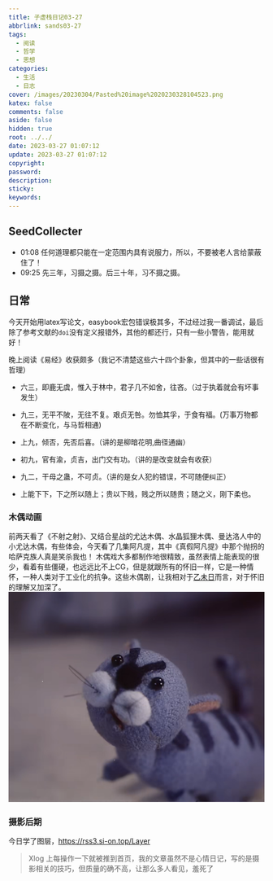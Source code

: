 ```yaml
---
title: 子虚栈日记03-27
abbrlink: sands03-27
tags:
  - 阅读
  - 哲学
  - 思想
categories:
  - 生活
  - 日志
cover: /images/20230304/Pasted%20image%2020230328104523.png
katex: false
comments: false
aside: false
hidden: true
root: ../../
date: 2023-03-27 01:07:12
update: 2023-03-27 01:07:12
copyright:
password:
description:
sticky:
keywords:
---
```


## SeedCollecter
- 01:08 任何道理都只能在一定范围内具有说服力，所以，不要被老人言给蒙蔽住了！
- 09:25 先三年，习摄之摄。后三十年，习不摄之摄。


## 日常
今天开始用latex写论文，easybook宏包错误极其多，不过经过我一番调试，最后除了参考文献的`doi`没有定义报错外，其他的都还行，只有一些小警告，能用就好！

晚上阅读《易经》收获颇多（我记不清楚这些六十四个卦象，但其中的一些话很有哲理）
* 六三，即鹿无虞，惟入于林中，君子几不如舍，往吝。（过于执着就会有坏事发生）
* 九三，无平不陂，无往不复。艰贞无咎。勿恤其孚，于食有福。(万事万物都在不断变化，与马哲相通)
* 上九，倾否，先否后喜。（讲的是柳暗花明,曲径通幽）

* 初九，官有渝，贞吉，出门交有功。（讲的是改变就会有收获）
* 九二，干母之蛊，不可贞。（讲的是女人犯的错误，不可随便纠正）
* 上能下下，下之所以随上；贵以下贱，贱之所以随贵；随之义，刚下柔也。


### 木偶动画
前两天看了《不射之射》、又结合星战的尤达木偶、水晶狐狸木偶、曼达洛人中的小尤达木偶，有些体会，今天看了几集阿凡提，其中《真假阿凡提》中那个抛拐的哈萨克族人真是笑杀我也！
木偶戏大多都制作地很精致，虽然表情上能表现的很少，看着有些僵硬，也远远比不上CG，但是就跟所有的怀旧一样，它是一种情怀，一种人类对于工业化的抗争。这些木偶剧，让我相对于[乙未日](/2022/sands004)而言，对于怀旧的理解又加深了。
![《阿凡提·驴说话：13:07》的木偶小猫](../../../images/20230304/Pasted%20image%2020230328104523.png)
### 摄影后期
今日学了图层，https://rss3.si-on.top/Layer
>Xlog 上每操作一下就被推到首页，我的文章虽然不是心情日记，写的是摄影相关的技巧，但质量的确不高，让那么多人看见，羞死了

